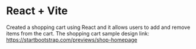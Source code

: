 # React + Vite

Created a shopping cart using React and it allows users to add and remove items from the cart. 
The shopping cart sample design link: https://startbootstrap.com/previews/shop-homepage
